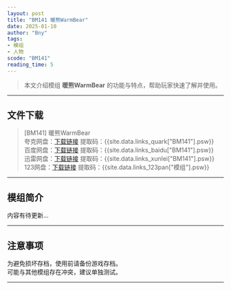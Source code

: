```yaml
---
layout: post
title: "BM141 暖熊WarmBear"
date: 2025-01-10
author: "Bny"
tags: 
- 模组
- 人物
scode: "BM141"
reading_time: 5
---
```


> 本文介绍模组 **暖熊WarmBear** 的功能与特点，帮助玩家快速了解并使用。

---

## 文件下载

> [BM141] 暖熊WarmBear  
夸克网盘：[下载链接]({{site.data.links_quark["BM141"].url}}) 提取码：{{site.data.links_quark["BM141"].psw}}  
百度网盘：[下载链接]({{site.data.links_baidu["BM141"].url}}) 提取码：{{site.data.links_baidu["BM141"].psw}}  
迅雷网盘：[下载链接]({{site.data.links_xunlei["BM141"].url}}) 提取码：{{site.data.links_xunlei["BM141"].psw}}  
123网盘：[下载链接]({{site.data.links_123pan["模组"].url}}) 提取码：{{site.data.links_123pan["模组"].psw}}  

---

## 模组简介

>  
内容有待更新...  

---

## 注意事项

>  
为避免损坏存档，使用前请备份游戏存档。  
可能与其他模组存在冲突，建议单独测试。  

---

